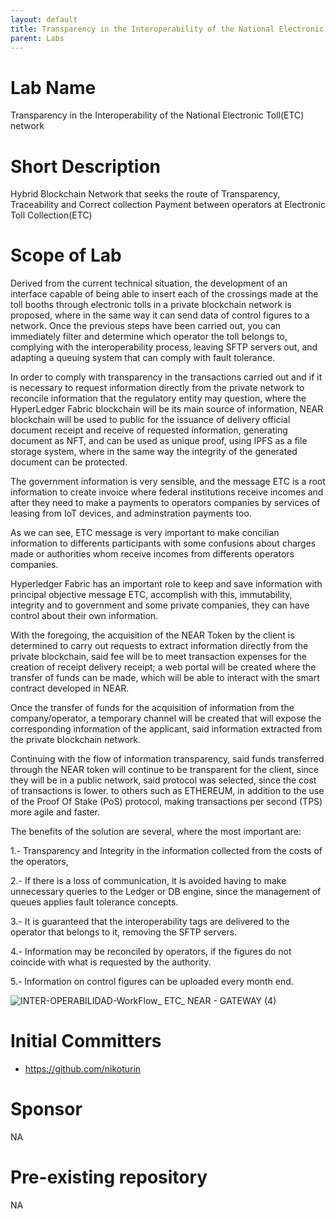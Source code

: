 ```yaml
---
layout: default
title: Transparency in the Interoperability of the National Electronic Toll(ETC) network
parent: Labs
---
```

# Lab Name
Transparency in the Interoperability of the National Electronic Toll(ETC) network

# Short Description
Hybrid Blockchain Network that seeks the route of Transparency, Traceability and Correct collection Payment between operators at Electronic Toll Collection(ETC)

# Scope of Lab
Derived from the current technical situation, the development of an interface capable of being able to insert each of the crossings made at the toll booths through electronic tolls in a private blockchain network is proposed, where in the same way it can send data of control figures to a network. Once the previous steps have been carried out, you can immediately filter and determine which operator the toll belongs to, complying with the interoperability process, leaving SFTP servers out, and adapting a queuing system that can comply with fault tolerance.

In order to comply with transparency in the transactions carried out and if it is necessary to request information directly from the private network to reconcile information that the regulatory entity may question, where the HyperLedger Fabric blockchain will be its main source of information, NEAR blockchain will be used to public for the issuance of delivery official document receipt and receive of requested information, generating document as NFT, and can be used as unique proof, using IPFS as a file storage system, where in the same way the integrity of the generated document can be protected.

The government information is very sensible, and the message ETC is a root information to create invoice where federal institutions receive incomes and after they need to make a payments to operators companies by services of leasing from IoT devices, and adminstration payments too.

As we can see, ETC message is very important to make concilian information to differents participants with some confusions about charges made or authorities whom receive incomes from differents operators companies.

Hyperledger Fabric has an important role to keep and save information with principal objective message ETC, accomplish with this, immutability, integrity and to government and some private companies, they can have control about their own information.

With the foregoing, the acquisition of the NEAR Token by the client is determined to carry out requests to extract information directly from the private blockchain, said fee will be to meet transaction expenses for the creation of receipt delivery receipt; a web portal will be created where the transfer of funds can be made, which will be able to interact with the smart contract developed in NEAR.

Once the transfer of funds for the acquisition of information from the company/operator, a temporary channel will be created that will expose the corresponding information of the applicant, said information extracted from the private blockchain network.

Continuing with the flow of information transparency, said funds transferred through the NEAR token will continue to be transparent for the client, since they will be in a public network, said protocol was selected, since the cost of transactions is lower. to others such as ETHEREUM, in addition to the use of the Proof Of Stake (PoS) protocol, making transactions per second (TPS) more agile and faster.

The benefits of the solution are several, where the most important are:

1.- Transparency and Integrity in the information collected from the costs of the operators,

2.- If there is a loss of communication, it is avoided having to make unnecessary queries to the Ledger or DB engine, since the management of queues applies fault tolerance concepts.

3.- It is guaranteed that the interoperability tags are delivered to the operator that belongs to it, removing the SFTP servers.

4.- Information may be reconciled by operators, if the figures do not coincide with what is requested by the authority.

5.- Information on control figures can be uploaded every month end.


![INTER-OPERABILIDAD-WorkFlow_ ETC_ NEAR - GATEWAY (4)](https://user-images.githubusercontent.com/11085724/169954095-848c83e5-613a-4297-8376-84a7a0866d75.jpg)


# Initial Committers
- https://github.com/nikoturin

# Sponsor
NA

# Pre-existing repository
NA
